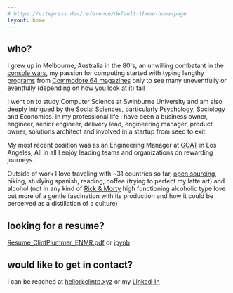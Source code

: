 ```yaml
---
# https://vitepress.dev/reference/default-theme-home-page
layout: home
---
```


<!-- My bio in two mouse clicks or less -->

## who?

I grew up in Melbourne, Australia in the 80's, an unwilling combatant in the [console wars](https://www.denofgeek.com/games/sega/33279/sega-vs-nintendo-revisiting-the-deadliest-console-war),
 my passion for computing started with typing lengthy [programs](https://en.wikipedia.org/wiki/Type-in_program) from [Commodore 64 magazines](https://en.wikipedia.org/wiki/Zzap!64)
only to see many uneventfully or eventfully (depending on how you look at it) fail

I went on to study Computer Science at Swinburne University and am also deeply intrigued by the Social Sciences, particularly Psychology, Sociology and Economics. In my professional life I have been a business owner, engineer, senior engineer, delivery lead, engineering manager, product owner, solutions architect and involved in a startup from seed to exit.

My most recent position was as an Engineering Manager at [GOAT](https://www.goat.com) in Los Angeles, All in all I enjoy leading teams and organizations on rewarding journeys.

Outside of work I love traveling with ~31 countries so far, [open sourcing](https://www.github.com/yuhonas), hiking, studying spanish, reading, coffee (trying to perfect my latte art) and alcohol (not in any kind of [Rick & Morty](https://www.adultswim.com/videos/rick-and-morty) high functioning alcoholic type love but more of a gentle fascination with its production and how it could be perceived as a distillation of a culture)

## looking for a resume?

[Resume_ClintPlummer_ENMR.pdf](/Resume_ClintPlummer_ENMR.pdf) or
[ipynb](https://github.com/yuhonas/clintp.xyz/blob/main/docs/public/Resume_ClintPlummer_ENMR.ipynb)

## would like to get in contact?

I can be reached at [hello@clintp.xyz](mailto:hello@clintp.xyz) or my [Linked-In](https://www.linkedin.com/in/clint-plummer/)


<script>
import VueScrollTo from 'vue-scrollto'

export default {
  mounted() {
    const element = this.$el.querySelector('#who');
    const container = element.closest('.markdown');

    var options = {
      container: container,
      easing: 'ease-in-out',
      lazy: false,
      offset: -50,
      force: true,
      cancelable: true,
      onStart: function(element) {
        // scrolling started
      },
      onDone: function(element) {
      //  overflow-y-hidden
        // console.log(container);
        // scrolling is done
        // container.classList.remove('overflow-y-hidden');
        // container.classList.add('overflow-y-scroll');
      },
      onCancel: function() {
        // scrolling has been interrupted
      },
      x: false,
      y: true
    }

    var cancelScroll = VueScrollTo.scrollTo(element, 1200, options);
  }
}
</script>
